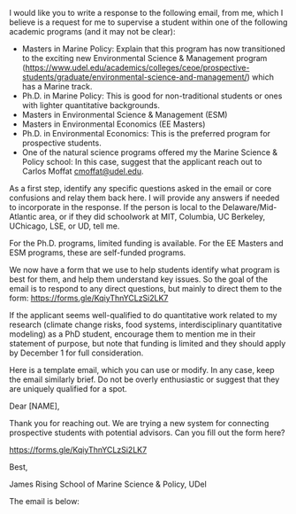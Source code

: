 I would like you to write a response to the following email, from me,
which I believe is a request for me to supervise a student within one
of the following academic programs (and it may not be clear):
 - Masters in Marine Policy: Explain that this program has now
   transitioned to the exciting new Environmental Science & Management
   program
   (https://www.udel.edu/academics/colleges/ceoe/prospective-students/graduate/environmental-science-and-management/)
   which has a Marine track.
 - Ph.D. in Marine Policy: This is good for non-traditional students
   or ones with lighter quantitative backgrounds.
 - Masters in Environmental Science & Management (ESM)
 - Masters in Environmental Economics (EE Masters)
 - Ph.D. in Environmental Economics: This is the preferred program for
   prospective students.
 - One of the natural science programs offered my the Marine Science &
   Policy school: In this case, suggest that the applicant reach out
   to Carlos Moffat <cmoffat@udel.edu>.
   
As a first step, identify any specific questions asked in the email or
core confusions and relay them back here. I will provide any answers
if needed to incorporate in the response. If the person is local to
the Delaware/Mid-Atlantic area, or if they did schoolwork at MIT,
Columbia, UC Berkeley, UChicago, LSE, or UD, tell me.

For the Ph.D. programs, limited funding is available. For the EE
Masters and ESM programs, these are self-funded programs.

We now have a form that we use to help students identify what program
is best for them, and help them understand key issues. So the goal of
the email is to respond to any direct questions, but mainly to direct
them to the form: https://forms.gle/KqiyThnYCLzSi2LK7

If the applicant seems well-qualified to do quantitative work related
to my research (climate change risks, food systems, interdisciplinary
quantitative modeling) as a PhD student, encourage them to mention me
in their statement of purpose, but note that funding is limited and
they should apply by December 1 for full consideration.

Here is a template email, which you can use or modify. In any case,
keep the email similarly brief. Do not be overly enthusiastic
or suggest that they are uniquely qualified for a spot.

Dear [NAME],

Thank you for reaching out. We are trying a new system for connecting
prospective students with potential advisors. Can you fill out the
form here?

https://forms.gle/KqiyThnYCLzSi2LK7

Best,

James Rising
School of Marine Science & Policy, UDel

The email is below:

